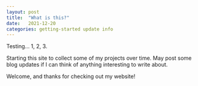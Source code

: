 ```yaml
---
layout: post
title:  "What is this?"
date:   2021-12-20
categories: getting-started update info
---
```


Testing... 1, 2, 3.


Starting this site to collect some of my projects over time. May post some blog updates if I can think of anything interesting to write about.
<!--more-->

Welcome, and thanks for checking out my website!
